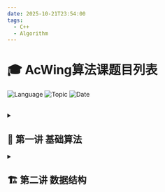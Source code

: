 ```yaml
---
date: 2025-10-21T23:54:00
tags:
  - C++
  - Algorithm
---
```


# 🎓 AcWing算法课题目列表

![Language](https://img.shields.io/badge/Language-C++-blue.svg) ![Topic](https://img.shields.io/badge/Topic-Algorithm-green.svg) ![Date](https://img.shields.io/badge/Date-2025--10--21-lightgrey.svg)

<br>

<details>
<summary><h2>🧱 第一讲 基础算法</h2></summary>

### ⚡️ 1.1 快速排序

| 来源 | 题目/题单 |
| :--- | :--- |
| leetcode | [912. 排序数组](https://leetcode.cn/problems/sort-an-array/description/) |
| 洛谷 | [U239911 快速排序](https://www.luogu.com.cn/problem/U239911) |
| 洛谷 | [P1177 【模板】排序](https://www.luogu.com.cn/problem/P1177) |
| 洛谷 | [快速排序（题单）](https://www.luogu.com.cn/training/189070) |

### 🤝 1.2 归并排序

| 来源 | 题目/题单 |
| :--- | :--- |
| 洛谷 | [快速排序和归并排序（题单）](https://www.luogu.com.cn/training/784214) |
| 洛谷 | [归并排序（题单）](https://www.luogu.com.cn/training/13545) |
| 洛谷 | [U232725 【模板】归并排序](https://www.luogu.com.cn/problem/U232725) |
| 洛谷 | [P1908 逆序对](https://www.luogu.com.cn/problem/P1908) |

### 🔍 1.3 二分

| 来源 | 题目/题单 |
| :--- | :--- |
| 洛谷 | [U383691 数的范围](https://www.luogu.com.cn/problem/U383691) |
| 洛谷 | [U269029 数的三次方根](https://www.luogu.com.cn/problem/U269029) |
| 洛谷 | [T627060 开三次方根](https://www.luogu.com.cn/problem/T627060) |
| 洛谷 | [【算法1-6】二分查找与二分答案（题单）](https://www.luogu.com.cn/training/111) |
| 洛谷 | [二分算法（普及-至普及/提高-）（题单）](https://www.luogu.com.cn/training/545539) |
| 洛谷 | [二分查找（题单）](https://www.luogu.com.cn/training/138949) |
| 洛谷 | [【普及组训练】二分答案（题单）](https://www.luogu.com.cn/training/10364) |

### 🔢 1.4 高精度

| 来源 | 题目/题单 |
| :--- | :--- |
| 牛客 | [高精度整数加法](https://www.nowcoder.com/practice/49e772ab08994a96980f9618892e55b6) |
| 洛谷 | [P1601 高精度加法](https://www.luogu.com.cn/problem/P1601) |
| 洛谷 | [U489586 高精度加法](https://www.luogu.com.cn/problem/U489586) |
| 洛谷 | [P2142 高精度减法](https://www.luogu.com.cn/problem/P2142) |
| 洛谷 | [T256948 高精度乘法](https://www.luogu.com.cn/problem/T256948) |
| 洛谷 | [U371642 高精度乘法](https://www.luogu.com.cn/problem/U371642) |
| 洛谷 | [P1303 高精度乘法](https://www.luogu.com.cn/problem/P1303) |
| 洛谷 | [P1480 高精度除法](https://www.luogu.com.cn/problem/P1480) |
| 洛谷 | [高精度专项训练练习题（题单）](https://www.luogu.com.cn/training/398734) |
| 洛谷 | [高精度（题单）](https://www.luogu.com.cn/training/304001) |
| 洛谷 | [【算法1-1】模拟与高精度（题单）](https://www.luogu.com.cn/training/106) |

### ➕➖ 1.5 前缀和与差分

| 来源 | 题目/题单 |
| :--- | :--- |
| 洛谷 | [P8218 【深进1.例1】求区间和](https://www.luogu.com.cn/problem/P8218) |
| 洛谷 | [U410636 一维前缀和](https://www.luogu.com.cn/problem/U410636) |
| 洛谷 | [U567555 二维前缀和-模板](https://www.luogu.com.cn/problem/U567555) |
| 洛谷 | [T271585 【模板】二维前缀和](https://www.luogu.com.cn/problem/T271585) |
| 洛谷 | [U388817 二维前缀和/子矩阵之和](https://www.luogu.com.cn/problem/U388817) |
| 洛谷 | [P2367 语文成绩](https://www.luogu.com.cn/problem/P2367) |
| 洛谷 | [U223961 差分矩阵](https://www.luogu.com.cn/problem/U223961) |
| 洛谷 | [P3397 地毯](https://www.luogu.com.cn/problem/P3397) |
| 洛谷 | [前缀和与差分（题单）](https://www.luogu.com.cn/training/168559) |
| 洛谷 | [一维前缀和（题单）](https://www.luogu.com.cn/training/671085) |
| 洛谷 | [差分入门（题单）](https://www.luogu.com.cn/training/4013) |
| 洛谷 | [差分 （题单）](https://www.luogu.com.cn/training/485232) |
| 洛谷 | [差分、树上差分（题单）](https://www.luogu.com.cn/training/46475) |
| 洛谷 | [【算法2-1】前缀和、差分与离散化（题单）](https://www.luogu.com.cn/training/200) |

### 👉👈 1.6 双指针算法

| 来源 | 题目/题单 |
| :--- | :--- |
| 洛谷 | [U492053 最长连续不重复子序列](https://www.luogu.com.cn/problem/U492053) |
| 洛谷 | [U515689 最长连续子序列](https://www.luogu.com.cn/problem/U515689) |
| 洛谷 | [U224090 最长连续不重复子序列](https://www.luogu.com.cn/problem/U224090) |
| 洛谷 | [U268985 数组元素的目标和](https://www.luogu.com.cn/problem/U268985) |
| 洛谷 | [U269021 判断子序列](https://www.luogu.com.cn/problem/U269021) |
| 洛谷 | [双指针（题单）](https://www.luogu.com.cn/training/306156) |

### 💡 1.7 位运算

| 来源 | 题目/题单 |
| :--- | :--- |
| 洛谷 | [U199197 二进制中1的个数](https://www.luogu.com.cn/problem/U199197) |
| 洛谷 | [位运算（题单）](https://www.luogu.com.cn/training/406978) |
| 洛谷 | [位运算题单（题单）](https://www.luogu.com.cn/training/463970) |

### 📉 1.8 离散化

| 来源 | 题目/题单 |
| :--- | :--- |
| 洛谷 | [U415396 区间和（离散化）](https://www.luogu.com.cn/problem/U415396) |
| 洛谷 | [题单——集合与离散化（题单）](https://www.luogu.com.cn/training/878154) |

### 🔄 1.9 区间合并

| 来源 | 题目/题单 |
| :--- | :--- |
| 洛谷 | [U282660 区间合并](https://www.luogu.com.cn/problem/U282660) |

</details>

<details>
<summary><h2>🏗️ 第二讲 数据结构</h2></summary>

### 🔗 2.1 单链表、双链表

| 来源 | 题目/题单 |
| :--- | :--- |
| 洛谷 | [U231659 单链表](https://www.luogu.com.cn/problem/U231659) |
| 洛谷 | [T430507 双向链表](https://www.luogu.com.cn/problem/T430507) |
| 洛谷 | [数据结构-线性表（题单）](https://www.luogu.com.cn/training/869224) |
| 洛谷 | [【数据结构1-1】线性表（题单）](https://www.luogu.com.cn/training/113) |
| 洛谷 | [《算法竞赛》第1.1节-链表（题单）](https://www.luogu.com.cn/training/579247) |

### 🥞 2.2 栈、队列

| 来源 | 题目/题单 |
| :--- | :--- |
| 洛谷 | [B3614 【模板】栈](https://www.luogu.com.cn/problem/B3614) |
| 洛谷 | [U295781 模拟栈](https://www.luogu.com.cn/problem/U295781) |
| 洛谷 | [B3616 【模板】队列](https://www.luogu.com.cn/problem/B3616) |
| 洛谷 | [队列与栈（题单）](https://www.luogu.com.cn/training/151204) |
| 洛谷 | [数据结构2-栈与队列（题单）](https://www.luogu.com.cn/training/754878) |

### 📈 2.3 单调栈、单调队列

| 来源 | 题目/题单 |
| :--- | :--- |
| 洛谷 | [P5788 【模板】单调栈](https://www.luogu.com.cn/problem/P5788) |
| 洛谷 | [P1886 滑动窗口 /【模板】单调队列](https://www.luogu.com.cn/problem/P1886) |
| 洛谷 | [单调栈 & 单调队列 练习题（题单）](https://www.luogu.com.cn/training/762625) |
| 洛谷 | [单调栈（题单）](https://www.luogu.com.cn/training/238103) |

### 📜 2.4 KMP

| 来源 | 题目/题单 |
| :--- | :--- |
| 洛谷 | [P3375 【模板】KMP](https://www.luogu.com.cn/problem/P3375) |
| 洛谷 | [KMP基础练习题（题单）](https://www.luogu.com.cn/training/427862) |

### 🌳 2.5 Trie 树

| 来源 | 题目/题单 |
| :--- | :--- |
| 牛客 | [【模板】Trie 字典树](https://www.nowcoder.com/practice/feed1cd7546a4901965751b9fbf5f8a1) |
| 洛谷 | [P8306 【模板】字典树](https://www.luogu.com.cn/problem/P8306) |
| 洛谷 | [转存的 Trie 树 基础练习（题单）](https://www.luogu.com.cn/training/874338) |

### 👨‍👩‍👧‍👦 2.6 并查集

| 来源 | 题目/题单 |
| :--- | :--- |
| 洛谷 | [P3367 【模板】并查集](https://www.luogu.com.cn/problem/P3367) |
| 洛谷 | [并查集模板题（题单）](https://www.luogu.com.cn/training/874315) |

### ⛰️ 2.7 堆

| 来源 | 题目/题单 |
| :--- | :--- |
| 洛谷 | [P3378 【模板】堆](https://www.luogu.com.cn/problem/P3378) |
| 洛谷 | [堆（题单）](https://www.luogu.com.cn/training/12191) |
| 洛谷 | [堆（题单）](https://www.luogu.com.cn/training/168012) |

### 🔑 2.8 哈希表

| 来源 | 题目/题单 |
| :--- | :--- |
| 洛谷 | [T332544 【模板】模拟散列表](https://www.luogu.com.cn/problem/T332544) |
| 洛谷 | [哈希：从入门到入土（题单）](https://www.luogu.com.cn/training/379836) |

### 🛠️ 2.9 C++ STL简介

| 来源 | 题目/题单 |
| :--- | :--- |
| 洛谷 | [U199197 二进制中1的个数](https://www.luogu.com.cn/problem/U199197) |
| 洛谷 | [位运算（题单）](https://www.luogu.com.cn/training/406978) |
| 洛谷 | [STL容器-练习（题单）](https://www.luogu.com.cn/training/475184) |

</details>